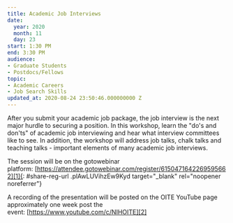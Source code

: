 ```yaml
---
title: Academic Job Interviews
date:
  year: 2020
  month: 11
  day: 23
start: 1:30 PM
end: 3:30 PM
audience:
- Graduate Students
- Postdocs/Fellows
topic:
- Academic Careers
- Job Search Skills
updated_at: 2020-08-24 23:50:46.000000000 Z
---
```

After you submit your academic job package, the job interview is the
next major hurdle to securing a position. In this workshop, learn the
\"do\'s and don\'ts\" of academic job interviewing and hear what
interview committees like to see. In addition, the workshop will address
job talks, chalk talks and teaching talks - important elements of many
academic job interviews.

The session will be on the gotowebinar
platform: [https://attendee.gotowebinar.com/register/6150471642269595662][1]{:
#share-reg-url .plAwLUVihzEw9Kyd target="_blank" rel="noopener
noreferrer"}

A recording of the presentation will be posted on the OITE YouTube page
approximately one week post the
event: [https://www.youtube.com/c/NIHOITE][2]



[1]: https://attendee.gotowebinar.com/register/6150471642269595662
[2]: https://www.youtube.com/c/NIHOITE
